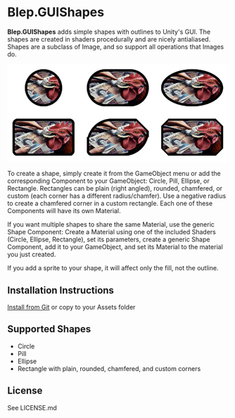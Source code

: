 Blep.GUIShapes
===============

**Blep.GUIShapes** adds simple shapes with outlines to Unity's GUI. The shapes
are created in shaders procedurally and are nicely antialiased. Shapes are a
subclass of Image, and so support all operations that Images do.

![Image](SampleImage.png)

To create a shape, simply create it from the GameObject menu or add the
corresponding Component to your GameObject: Circle, Pill, Ellipse, or Rectangle.
Rectangles can be plain (right angled), rounded, chamfered, or custom (each
corner has a different radius/chamfer). Use a negative radius to create a
chamfered corner in a custom rectangle. Each one of these Components will have
its own Material.

If you want multiple shapes to share the same Material, use the generic Shape
Component: Create a Material using one of the included Shaders (Circle, Ellipse,
Rectangle), set its parameters, create a generic Shape Component, add it to your
GameObject, and set its Material to the material you just created.

If you add a sprite to your shape, it will affect only the fill, not the outline.

Installation Instructions
-------------------------

[Install from Git](https://docs.unity3d.com/Manual/upm-ui-giturl.html) or copy
to your Assets folder


Supported Shapes
--------------------

* Circle
* Pill
* Ellipse
* Rectangle with plain, rounded, chamfered, and custom corners

License
-------

See LICENSE.md
